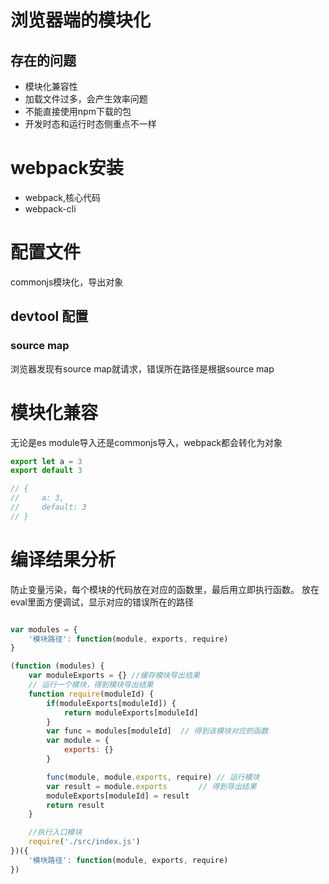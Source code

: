 # 浏览器端的模块化
## 存在的问题
- 模块化兼容性
- 加载文件过多，会产生效率问题
- 不能直接使用npm下载的包
- 开发时态和运行时态侧重点不一样

# webpack安装
- webpack,核心代码
- webpack-cli

# 配置文件
commonjs模块化，导出对象
## devtool 配置
### source map
浏览器发现有source map就请求，错误所在路径是根据source map


# 模块化兼容
无论是es module导入还是commonjs导入，webpack都会转化为对象
```js
export let a = 3
export default 3

// {
//     a: 3,
//     default: 3
// }
```

# 编译结果分析
防止变量污染，每个模块的代码放在对应的函数里，最后用立即执行函数。
放在eval里面方便调试，显示对应的错误所在的路径
```js

var modules = {
    '模块路径': function(module, exports, require)
}

(function (modules) {
    var moduleExports = {} //缓存模块导出结果
    // 运行一个模块，得到模块导出结果
    function require(moduleId) {
        if(moduleExports[moduleId]) {
            return moduleExports[moduleId]
        }
        var func = modules[moduleId]  // 得到该模块对应的函数
        var module = {
            exports: {}
        }

        func(module, module.exports, require) // 运行模块
        var result = module.exports       // 得到导出结果
        moduleExports[moduleId] = result
        return result
    }

    //执行入口模块
    require('./src/index.js')
})({
    '模块路径': function(module, exports, require)
})
```
